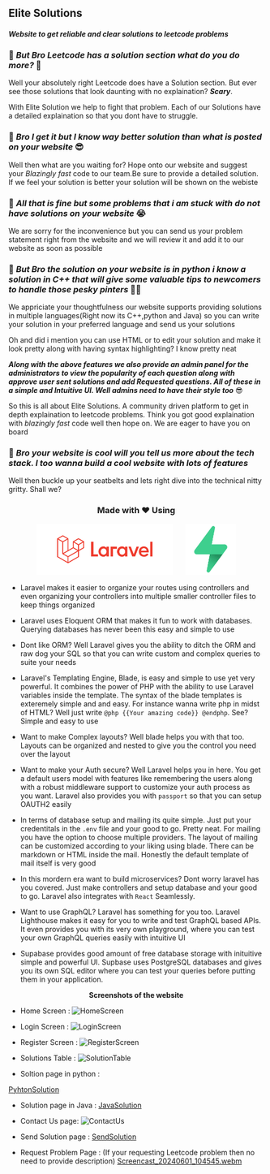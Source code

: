 ## Elite Solutions 
#### *Website to get reliable and clear solutions to leetcode problems*

### 💭 *But Bro Leetcode has a solution section what do you do more?* 🤔

Well your absolutely right Leetcode does have a Solution section. But ever see those solutions that look daunting with no explaination? ***Scary***. 

With Elite Solution we help to fight that problem. Each of our Solutions have a detailed explaination so that you dont have to struggle.

### 💭 *Bro I get it but I know  way better solution than what is posted on your website* 😎

Well then what are you waiting for? Hope onto our website and suggest your *Blazingly fast* code to our team.Be sure to provide a detailed solution. If we feel your solution is better your solution will be shown on the webiste

### 💭 *All that is fine but some problems that i am stuck with do not have solutions on your website* 😭

We are sorry for the inconvenience but you can send us your problem statement right from the website and we will review it and add it to our website as soon as possible

### 💭 *But Bro the solution on your website is in python i know a solution in C++ that will give some valuable tips to newcomers to handle those pesky pinters* 🧑‍🏫

We appriciate your thoughtfulness our website supports providing solutions in multiple languages(Right now its C++,python and Java) so you can write your solution in your preferred language and send us your solutions

Oh and did i mention you can use HTML or to edit your solution and make it look pretty along with having syntax highlighting? I know pretty neat

***Along with the above features we also provide an admin panel for the administrators to view the popularity of each question along with approve user sent solutions and add Requested questions. All of these in a simple and Intuitive UI. Well admins need to have their style too*** 😎

So this is all about Elite Solutions. A community driven platform to get in depth explaination to leetcode problems. Think you got good explaination with *blazingly fast* code well then hope on. We are eager to have you on board 

### 💭 *Bro your website is cool will you tell us more about the tech stack. I too wanna build a cool website with lots of features*

Well then buckle up your seatbelts and lets right dive into the technical nitty gritty. Shall we?

### <div align="center"> Made with ❤️ Using</strong> </div> 

<p align="center">
    <img src="ReadmeImages/Laravel.svg" height=100px style="margin-right:20px">
    <img src="ReadmeImages/Supabase.png" height=100px>
</p>

* Laravel makes it easier to organize your routes using controllers and even organizing your controllers into multiple smaller controller files to keep things organized

* Laravel uses Eloquent ORM that makes it fun to work with databases. Querying databases has never been this easy and simple to use

* Dont like ORM? Well Laravel gives you the ability to ditch the ORM and raw dog your SQL so that you can write custom and complex queries to suite your needs

* Laravel's Templating Engine, Blade, is easy and simple to use yet very powerful. It combines the power of PHP with the ability to use Laravel variables inside the template. The syntax of the blade templates is exteremely simple and and easy. For instance wanna write php in midst of HTML? Well just write ```@php {{Your amazing code}} @endphp```. See? Simple and easy to use

* Want to make Complex layouts? Well blade helps you with that too. Layouts can be organized and nested to give you the control you need over the layout

* Want to make your Auth secure? Well Laravel helps you in here. You get a default users model with features like remembering the users along with a robust middleware support to customize your auth process as you want. Laravel also provides you with ```passport``` so that you can setup OAUTH2 easily

* In terms of database setup and mailing its quite simple. Just put your credentitals in the ```.env``` file and your good to go. Pretty neat. For mailing you have the option to choose multiple providers. The layout of mailing can be customized according to your liking using blade. There can be markdown or HTML inside the mail. Honestly the default template of mail itself is very good

* In this mordern era want to build microservices? Dont worry laravel has you covered. Just make controllers and setup database and your good to go. Laravel also integrates with ```React``` Seamlessly.

* Want to use GraphQL? Laravel has something for you too. Laravel Lighthouse makes it easy for you to write and test GraphQL based APIs. It even provides you with its very own playground, where you can test your own GraphQL queries easily with intuitive UI

* Supabase provides good amount of free database storage with inituitive simple and powerful UI. Supbase uses PostgreSQL databases and gives  you its own SQL editor where you can test your queries before putting them in your application.


<div align="center">
<strong>Screenshots of the website</strong> 
</div>

* Home Screen :
![HomeScreen](https://github.com/NarutoUchiha39/EliteSolutions/assets/104666748/1f5eff97-6336-44c1-a1a6-3475c1ad0eaf)

* Login Screen :
![LoginScreen](https://github.com/NarutoUchiha39/EliteSolutions/assets/104666748/60b7f5f4-771f-488a-bfb2-331a49d7baf7)

* Register Screen :
![RegisterScreen](https://github.com/NarutoUchiha39/EliteSolutions/assets/104666748/831fd6cf-ccc9-414d-94ad-61d997204f4a)

* Solutions Table :
![SolutionTable](https://github.com/NarutoUchiha39/EliteSolutions/assets/104666748/041653ae-98e5-4921-bab6-83aeb083213f)

* Soltion page in python :
  
[PyhtonSolution](https://github.com/NarutoUchiha39/EliteSolutions/assets/104666748/74e0bb85-a7de-4094-976a-03172a8a3c66)

* Solution page in Java :
[JavaSolution](https://github.com/NarutoUchiha39/EliteSolutions/assets/104666748/5d9ffada-3413-4332-b4e5-185e06c7f01d)

* Contact Us page:
![ContactUs](https://github.com/NarutoUchiha39/EliteSolutions/assets/104666748/e8951fce-f6cc-4226-8b6f-a362d988ac47)

* Send Solution page :
[SendSolution](https://github.com/NarutoUchiha39/EliteSolutions/assets/104666748/83f58c60-66d1-4658-8012-9e53c8d6096d)

* Request Problem Page : (If your requesting Leetcode problem then no need to provide description)
[Screencast_20240601_104545.webm](https://github.com/NarutoUchiha39/EliteSolutions/assets/104666748/3a8543d1-d9dd-4e61-a27f-f8024aedf23c)









